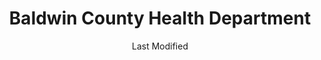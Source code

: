 ---
layout: location-page
date: Last Modified
description: "Local COVID-19 testing is available at Baldwin County Health Department in Milledgeville, Georgia, USA."
permalink: "locations/georgia/milledgeville/baldwin-county-health-department/"
tags:
  - locations
  - georgia
title: Baldwin County Health Department
uniqueName: baldwin-county-health-department
state: Georgia
stateAbbr: GA
hood: "Milledgeville"
address: "953 Barrows Ferry Rd NE"
city: "Milledgeville"
zip: "31061"
zipsNearby: "31002 31003 30803 30413 30805 31004 31005 30806 31008 31009 30807 31012 31013 31014 31016 31017 31018 30808 31019 31020 31021 31027 31040 31022 31023 31024 31026 31025 31029 31030 30810 31031 31032 31033 31034 30814 31035 31036 31038 31042 31044 31045 31046 31047 30811 30816 31049 31052 30434 31054 31201 31202 31203 31204 31205 31206 31207 31208 31209 31210 31211 31212 31213 31216 31217 31220 31221 31294 31295 31296 31297 31057 30819 30441 31059 31061 31062 30820 31064 31065 31050 31066 30447 30821 31067 31069 31075 31076 31078 30454 31082 31085 31086 30457 31087 30823 31089 30824 31090 30477 31028 31088 31093 31095 31098 31099 30828 31094 30818 30833 31096 31097 30619 30601 30602 30603 30604 30605 30606 30607 30608 30609 30612 30204 30621 30622 30623 30625 30012 30013 30094 30014 30015 30016 30630 30631 30212 30638 30216 30641 30642 30223 30224 30645 30233 30234 30018 30648 30248 30252 30253 30650 30055 30256 30257 30655 30656 30056 30266 30054 30070 30660 30663 30664 30665 30025 30667 30671 30285 30668 30669 30673 30677 30678 30683" 
mapUrl: "http://maps.apple.com/?q=Baldwin+County+Health+Department&address=953+Barrows+Ferry+Rd+NE,Milledgeville,Georgia,31061"
locationType: Drive-thru
phone: ""
website: "https://dph.georgia.gov/locations/baldwin-county-health-department"
onlineBooking: undefined
closed: undefined
closedUpdate: May 25th, 2020
notes: ""
days: M, F
hours: 9AM-4PM
ctaMessage: Learn more
ctaUrl: "https://dph.georgia.gov/locations/baldwin-county-health-department"
---